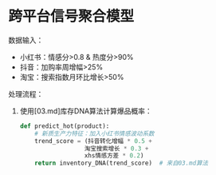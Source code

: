 # 跨平台信号聚合模型

数据输入：

- 小红书：情感分>0.8 & 热度分>90%
- 抖音：加购率周增幅>25%
- 淘宝：搜索指数月环比增长>50%

处理流程：

1. 使用[03.md]库存DNA算法计算爆品概率：

   ```python
   def predict_hot(product):
       # 新质生产力特征：加入小红书情感波动系数
       trend_score = (抖音转化增幅 * 0.5 + 
                     淘宝搜索增长 * 0.3 +
                     xhs情感方差 * 0.2)
       return inventory_DNA(trend_score)  # 来自03.md算法

